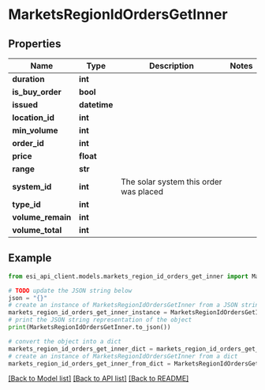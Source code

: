 # MarketsRegionIdOrdersGetInner


## Properties

Name | Type | Description | Notes
------------ | ------------- | ------------- | -------------
**duration** | **int** |  | 
**is_buy_order** | **bool** |  | 
**issued** | **datetime** |  | 
**location_id** | **int** |  | 
**min_volume** | **int** |  | 
**order_id** | **int** |  | 
**price** | **float** |  | 
**range** | **str** |  | 
**system_id** | **int** | The solar system this order was placed | 
**type_id** | **int** |  | 
**volume_remain** | **int** |  | 
**volume_total** | **int** |  | 

## Example

```python
from esi_api_client.models.markets_region_id_orders_get_inner import MarketsRegionIdOrdersGetInner

# TODO update the JSON string below
json = "{}"
# create an instance of MarketsRegionIdOrdersGetInner from a JSON string
markets_region_id_orders_get_inner_instance = MarketsRegionIdOrdersGetInner.from_json(json)
# print the JSON string representation of the object
print(MarketsRegionIdOrdersGetInner.to_json())

# convert the object into a dict
markets_region_id_orders_get_inner_dict = markets_region_id_orders_get_inner_instance.to_dict()
# create an instance of MarketsRegionIdOrdersGetInner from a dict
markets_region_id_orders_get_inner_from_dict = MarketsRegionIdOrdersGetInner.from_dict(markets_region_id_orders_get_inner_dict)
```
[[Back to Model list]](../README.md#documentation-for-models) [[Back to API list]](../README.md#documentation-for-api-endpoints) [[Back to README]](../README.md)


